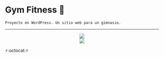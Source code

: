 # Gym Fitness :bookmark_tabs:
~~~
Proyecto en WordPress. Un sitio web para un gimnasio.
~~~
---
<p align="center" font-weight="bold">
      <img src="https://img.shields.io/badge/Wordpress-21759B?style=for-the-badge&logo=wordpress&logoColor=white">
      <br>
      <img src="https://img.shields.io/badge/ESTADO-EN%20DESARROLLO-informational?style=social">
</p>

:zap::octocat::zap: